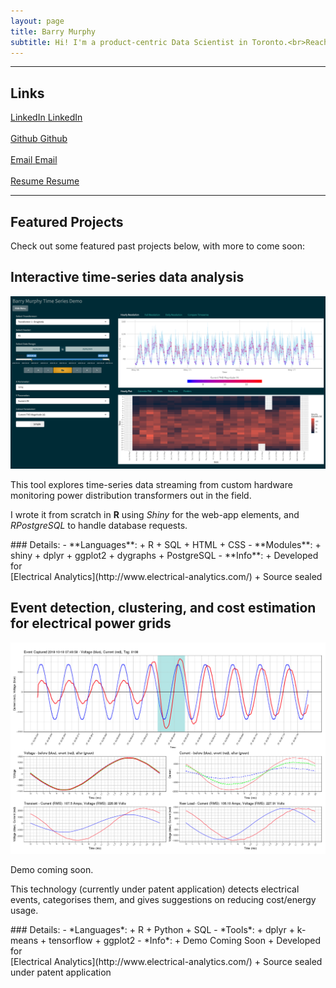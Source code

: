 ```yaml
---
layout: page
title: Barry Murphy
subtitle: Hi! I'm a product-centric Data Scientist in Toronto.<br>Reach out for opportunities!
---
```


---
## Links

<div class="row">
  <div class="col-md-3">
  <a href="https://www.linkedin.com/in/barryemurphy"
  class="btn btn-social-icon btn-linkedin" title="LinkedIn">
  <span class="fa fa-fw fa-linkedin" aria-hidden="true"></span>
  <span class="sr-only">LinkedIn</span>
  </a> <a href="https://www.linkedin.com/in/barryemurphy">LinkedIn</a><br>&nbsp;
  </div>
  <div class="col-md-3">
  <a href="https://github.com/baztastic"
  class="btn btn-social-icon btn-github" title="Github">
  <span class="fa fa-fw fa-github" aria-hidden="true"></span>
  <span class="sr-only">Github</span>
  </a> <a href="https://github.com/baztastic">Github</a><br>&nbsp;
  </div>
  <div class="col-md-3">
  <a href="mailto:barryemurphy3@gmail.com"
  class="btn btn-social-icon btn-google" title="Email">
  <span class="fa fa-fw fa-envelope" aria-hidden="true"></span>
  <span class="sr-only">Email</span>
  </a> <a href="mailto:barryemurphy3@gmail.com">Email</a><br>&nbsp;
  </div>
  <div class="col-md-3">
  <a href="resume"
  class="btn btn-social-icon btn-dropbox" title="Resume">
  <span class="fa fa-fw fa-file" aria-hidden="true">
  </span><span class="sr-only">Resume</span>
  </a> <a href="resume">Resume</a>
  </div>
</div>

---
## Featured Projects

<!-- ### UNDER CONSTRUCTION
 -->
Check out some featured past projects below, with more to come soon:

## Interactive time-series data analysis
![Interactive time-series data analysis](img/ea-demo.png)

<div class="row">
  <div class="col-md-6" markdown="1">
  This tool explores time-series data streaming from custom hardware monitoring power distribution transformers out in the field.

  I wrote it from scratch in **R** using *Shiny* for the web-app elements, and *RPostgreSQL* to handle database requests.
  </div>
  <div class="col-md-6" markdown="1">
### Details:  
  - **Languages**: 
    + R
    + SQL
    + HTML
    + CSS
  - **Modules**: 
    + shiny
    + dplyr
    + ggplot2
    + dygraphs
    + PostgreSQL
  - **Info**: 
    + Developed for <br>[Electrical Analytics](http://www.electrical-analytics.com/)
    + Source sealed
  </div>
</div>

## Event detection, clustering, and cost estimation for electrical power grids
![Event detection](img/nilm-demo.png)

<div class="row">
  <div class="col-md-6" markdown="1">
  Demo coming soon.

  This technology (currently under patent application) detects electrical events, categorises them, and gives suggestions on reducing cost/energy usage.
  <!-- Click image for interactive demo -->
  </div>
  <div class="col-md-6" markdown="1">
### Details:  
  - *Languages*: 
    + R
    + Python
    + SQL
  - *Tools*: 
    + dplyr
    + k-means
    + tensorflow
    + ggplot2
  - *Info*: 
    + Demo Coming Soon
    + Developed for <br>[Electrical Analytics](http://www.electrical-analytics.com/)
    + Source sealed under patent application
  </div>
</div>


<!--   1. Real-time sensor data analysis and UI
  * Languages: Python, C
  * Tools: pyserial, matplotlib
  * Under the hood: [source](https://github.com/baztastic/vreader), [writeup](https://baztastic.github.io/vreader), technology sealed under patent application
  1. Art installation representing data on public bike infrastructure
  * Languages: Python, ActionScript, HTML, CSS
  * Tools: beautifulsoup, matplotlib, Adobe Flash, Photoshop, Mathematica
  * Under the hood: [source](https://github.com/baztastic/dublinbikes)
  1. Quantum mechanical simulation of scanning tunneling microscope
  * Languages: C, LaTeX
  * Tools: first principles model based on Green's functions
  * Under the hood: [source](https://github.com/baztastic/stm), [writeup](https://baztastic.github.io/stm) -->
